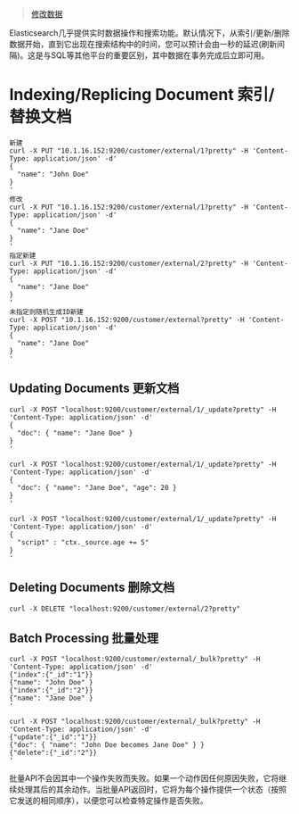 > [修改数据](https://www.elastic.co/guide/en/elasticsearch/reference/5.6/_modifying_your_data.html)

Elasticsearch几乎提供实时数据操作和搜索功能。默认情况下，从索引/更新/删除数据开始，直到它出现在搜索结构中的时间，您可以预计会由一秒的延迟(刷新间隔)。这是与SQL等其他平台的重要区别，其中数据在事务完成后立即可用。

# Indexing/Replicing Document 索引/替换文档
```
新建
curl -X PUT "10.1.16.152:9200/customer/external/1?pretty" -H 'Content-Type: application/json' -d'
{
  "name": "John Doe"
}
'
修改
curl -X PUT "10.1.16.152:9200/customer/external/1?pretty" -H 'Content-Type: application/json' -d'
{
  "name": "Jane Doe"
}
'
指定新建
curl -X PUT "10.1.16.152:9200/customer/external/2?pretty" -H 'Content-Type: application/json' -d'
{
  "name": "Jane Doe"
}
'
未指定则随机生成ID新建
curl -X POST "10.1.16.152:9200/customer/external?pretty" -H 'Content-Type: application/json' -d'
{
  "name": "Jane Doe"
}
'
```

## Updating Documents 更新文档
```
curl -X POST "localhost:9200/customer/external/1/_update?pretty" -H 'Content-Type: application/json' -d'
{
  "doc": { "name": "Jane Doe" }
}
'

curl -X POST "localhost:9200/customer/external/1/_update?pretty" -H 'Content-Type: application/json' -d'
{
  "doc": { "name": "Jane Doe", "age": 20 }
}
'

curl -X POST "localhost:9200/customer/external/1/_update?pretty" -H 'Content-Type: application/json' -d'
{
  "script" : "ctx._source.age += 5"
}
'

```
## Deleting Documents 删除文档
```
curl -X DELETE "localhost:9200/customer/external/2?pretty"
```
## Batch Processing 批量处理
```
curl -X POST "localhost:9200/customer/external/_bulk?pretty" -H 'Content-Type: application/json' -d'
{"index":{"_id":"1"}}
{"name": "John Doe" }
{"index":{"_id":"2"}}
{"name": "Jane Doe" }
'

curl -X POST "localhost:9200/customer/external/_bulk?pretty" -H 'Content-Type: application/json' -d'
{"update":{"_id":"1"}}
{"doc": { "name": "John Doe becomes Jane Doe" } }
{"delete":{"_id":"2"}}
'
```
批量API不会因其中一个操作失败而失败。如果一个动作因任何原因失败，它将继续处理其后的其余动作。当批量API返回时，它将为每个操作提供一个状态（按照它发送的相同顺序），以便您可以检查特定操作是否失败。
